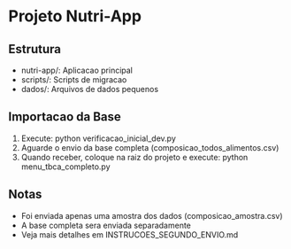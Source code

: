 # Projeto Nutri-App 
 
## Estrutura 
- nutri-app/: Aplicacao principal 
- scripts/: Scripts de migracao 
- dados/: Arquivos de dados pequenos 
 
## Importacao da Base 
1. Execute: python verificacao_inicial_dev.py 
2. Aguarde o envio da base completa (composicao_todos_alimentos.csv) 
3. Quando receber, coloque na raiz do projeto e execute: python menu_tbca_completo.py 
 
## Notas 
- Foi enviada apenas uma amostra dos dados (composicao_amostra.csv) 
- A base completa sera enviada separadamente 
- Veja mais detalhes em INSTRUCOES_SEGUNDO_ENVIO.md 
